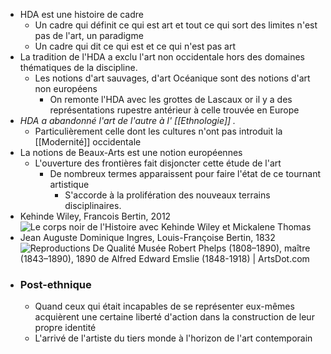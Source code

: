 - HDA est une histoire de cadre
	- Un cadre qui définit ce qui est art et tout ce qui sort des limites n'est pas de l'art, un paradigme
	- Un cadre qui dit ce qui est et ce qui n'est pas art
- La tradition de l'HDA a exclu l'art non occidentale hors des domaines thématiques de la discipline.
	- Les notions d'art sauvages, d'art Océanique sont des notions d'art non européens
		- On remonte l'HDA avec les grottes de Lascaux or il y a des représentations rupestre antérieur à celle trouvée en Europe
- *HDA a abandonné l'art de l'autre à l' [[Ethnologie]] .*
	- Particulièrement celle dont les cultures n'ont pas introduit la [[Modernité]] occidentale
- La notions de Beaux-Arts est une notion européennes
	- L'ouverture des frontières fait disjoncter cette étude de l'art
		- De nombreux termes apparaissent pour faire l'état de ce tournant artistique
			- S'accorde à la prolifération des nouveaux terrains disciplinaires.
- Kehinde Wiley, Francois Bertin, 2012 ![Le corps noir de l'Histoire avec Kehinde Wiley et Mickalene Thomas](https://focus.huffingtonpost.fr/2022/07/23/0/0/531/640/0/0/75/0/0d580a8_1658541625969-5c93bb3d2400007e064f3a4a.jpeg)
- Jean Auguste Dominique Ingres, Louis-Françoise Bertin, 1832 ![Reproductions De Qualité Musée Robert Phelps (1808–1890), maître (1843–1890), 1890 de Alfred Edward Emslie (1848-1918) | ArtsDot.com](https://fr.artsdot.com/ADC/Art.nsf/O/8YDEA5/$File/Jean-Auguste-Dominique-Ingres-Louis-Francois-Bertin-S.JPG)
- ### Post-ethnique
	- Quand ceux qui était incapables de se représenter eux-mêmes acquièrent une certaine liberté d'action dans la construction de leur propre identité
	- L'arrivé de l'artiste du tiers monde à l'horizon de l'art contemporain